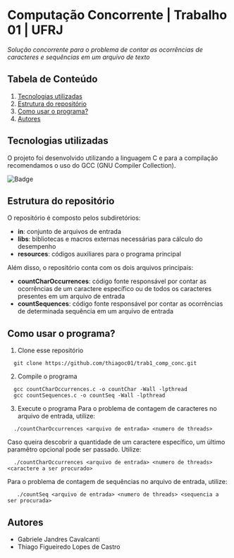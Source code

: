 # Computação Concorrente | Trabalho 01 | UFRJ
*Solução concorrente para o problema de contar as ocorrências de caracteres e sequências em um arquivo de texto*

## Tabela de Conteúdo

1. [Tecnologias utilizadas](#tecnologias-utilizadas)
2. [Estrutura do repositório](#estrutura-do-repositorio)
3. [Como usar o programa?](#como-usar-o-programa)
4. [Autores](#autores)

## Tecnologias utilizadas
O projeto foi desenvolvido utilizando a linguagem C e para a compilação recomendamos o uso do GCC (GNU Compiler Collection).

![Badge](https://img.shields.io/badge/C-00599C?style=for-the-badge&logo=c&logoColor=white)

## Estrutura do repositório
O repositório é composto pelos subdiretórios:
* **in**: conjunto de arquivos de entrada
* **libs**: bibliotecas e macros externas necessárias para cálculo do desempenho
* **resources**: códigos auxiliares para o programa principal

Além disso, o repositório conta com os dois arquivos principais:
* **countCharOccurrences**: código fonte responsável por contar as ocorrências de um caractere específico ou de todos os caracteres presentes em um arquivo de entrada
* **countSequences**: código fonte responsável por contar as ocorrências de determinada sequência em um arquivo de entrada

## Como usar o programa?

1.  Clone esse repositório
```
  git clone https://github.com/thiagoc01/trab1_comp_conc.git
```

2. Compile o programa
```
  gcc countCharOccurrences.c -o countChar -Wall -lpthread
  gcc countSequences.c -o countSeq -Wall -lpthread
```

3. Execute o programa
Para o problema de contagem de caracteres no arquivo de entrada, utilize:
```
  ./countCharOccurrences <arquivo de entrada> <numero de threads>
```

Caso queira descobrir a quantidade de um caractere específico, um último paramêtro opcional pode ser passado. Utilize:
```
  ./countCharOccurrences <arquivo de entrada> <numero de threads> <caractere a ser procurado>
```

Para o problema de contagem de sequências no arquivo de entrada, utilize:
```
   ./countSeq <arquivo de entrada> <numero de threads> <sequencia a ser procurada>
```

## Autores
* Gabriele Jandres Cavalcanti
* Thiago Figueiredo Lopes de Castro
